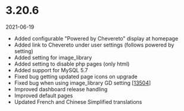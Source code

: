 # 3.20.6

2021-06-19

- Added configurable "Powered by Chevereto" display at homepage
- Added link to Chevereto under user settings (follows powered by setting)
- Added setting for image_library
- Added setting to disable php pages (only html)
- Added support for MySQL 5.7
- Fixed bug getting updated page icons on upgrade
- Fixed bug when using image_library GD setting [[13504](https://chevereto.com/community/threads/13504/)]
- Improved dashboard release handling
- Improved default pages
- Updated French and Chinese Simplified translations

